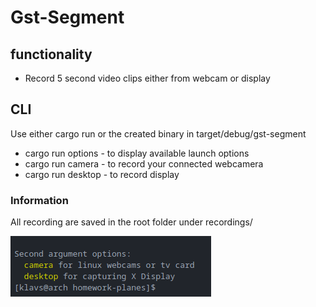 # Gst-Segment

## functionality
* Record 5 second video clips either from webcam or display

## CLI
Use either cargo run or the created binary in target/debug/gst-segment
* cargo run options - to display available launch options
* cargo run camera - to record your connected webcamera
* cargo run desktop - to record display

### Information
All recording are saved in the root folder under recordings/

![alt text](readme/screenshot_options.png)
